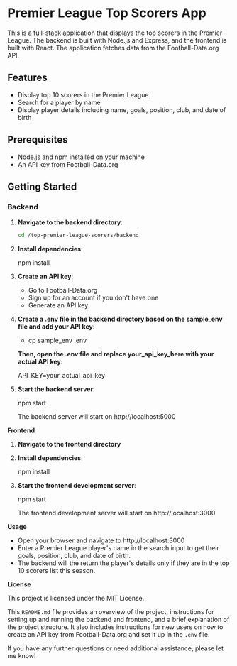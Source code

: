 # Premier League Top Scorers App

This is a full-stack application that displays the top scorers in the Premier League. The backend is built with Node.js and Express, and the frontend is built with React. The application fetches data from the Football-Data.org API.

## Features

- Display top 10 scorers in the Premier League
- Search for a player by name
- Display player details including name, goals, position, club, and date of birth

## Prerequisites

- Node.js and npm installed on your machine
- An API key from Football-Data.org

## Getting Started

### Backend

1. **Navigate to the backend directory**:
   ```sh
   cd /top-premier-league-scorers/backend

2. **Install dependencies**:
   
   npm install

3. **Create an API key**:

   - Go to Football-Data.org
   - Sign up for an account if you don't have one
   - Generate an API key

4. **Create a .env file in the backend directory based on the sample_env file and add your API key**:

   - cp sample_env .env

   **Then, open the .env file and replace your_api_key_here with your actual API key**:

    API_KEY=your_actual_api_key

5. **Start the backend server**:

   npm start

   The backend server will start on http://localhost:5000


**Frontend**

1. **Navigate to the frontend directory**

2. **Install dependencies**:

   npm install

3. **Start the frontend development server**:

   npm start

   The frontend development server will start on http://localhost:3000


**Usage**

   - Open your browser and navigate to http://localhost:3000
   - Enter a Premier League player's name in the search input to get their goals, position,  club, and date of birth.
   - The backend will the return the player's details only if they are in the top 10 scorers list this season.

**License**

This project is licensed under the MIT License.


This `README.md` file provides an overview of the project, instructions for setting up and running the backend and frontend, and a brief explanation of the project structure. It also includes instructions for new users on how to create an API key from Football-Data.org and set it up in the `.env` file.

If you have any further questions or need additional assistance, please let me know!


